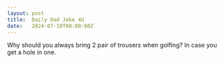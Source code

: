 ```yaml
---
layout: post
title:  Daily Dad Joke 4U
date:   2024-07-10T00:00:00Z
---
```

Why should you always bring 2 pair of trousers when golfing? In case you get a hole in one.
